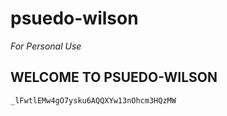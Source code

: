 # psuedo-wilson
*For Personal Use*

## WELCOME TO PSUEDO-WILSON


```_lFwtlEMw4gO7ysku6AQQXYw13nOhcm3HQzMW ```

